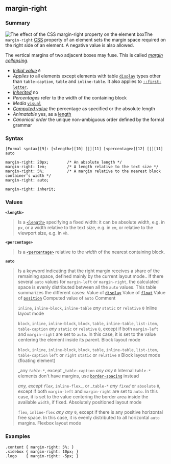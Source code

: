 ## margin-right

### Summary

![The effect of the CSS margin-right property on the element box](/files/4041/margin-right.svg)The `margin-right` [CSS][0] property of an element sets the margin space required on the right side of an element. A negative value is also allowed.

The vertical margins of two adjacent boxes may fuse. This is called [_margin collapsing_][1].

* _[Initial value][2]_ `0` 
* _Applies to_ all elements except elements with table [`display`][3] types other than `table-caption`, `table` and `inline-table`. It also applies to [`::first-letter`][4]. 
* _[Inherited][5]_ no 
* _Percentages_ refer to the width of the containing block 
* _Media_ [`visual`][6] 
* _[Computed value][7]_ the percentage as specified or the absolute length 
* _Animatable_ yes, as a [length][8] 
* _Canonical order_ the unique non-ambiguous order defined by the formal grammar

### Syntax

    [Formal syntax][9]: [<length>][10] [|][11] [<percentage>][12] [|][11] auto

    margin-right: 20px;        /* An absolute length */
    margin-right: 1em;         /* A length relative to the text size */
    margin-right: 5%;          /* A margin relative to the nearest block container's width */
    margin-right: auto;
    
    margin-right: inherit;
    

### Values

**`<length>`**

> Is a [`<length>`][13] specifying a fixed width: it can be absolute width, e.g. in `px`, or a width relative to the text size, e.g. in `em`, or relative to the viewport size, e.g. in `vh`.

**`<percentage>`**

> Is a [`<percentage>`][14] relative to the _width_ of the nearest containing block.

**`auto`**

> Is a keyword indicating that the right margin receives a share of the remaining space, defined mainly by the current layout mode.. If there several `auto` values for `margin-left` or `margin-right`, the calculated space is evenly distributed between all the `auto` values. This table summarizes the different cases:
> Value of [`display`][3]
> Value of [`float`][15]
> Value of [`position`][16]
> Computed value of `auto`
> Comment
> 
> `inline`, `inline-block`, `inline-table`
> _any_
> `static` or `relative`
> `0`
> Inline layout mode
> 
> `block`, `inline`, `inline-block`, `block`, `table`, `inline-table`, `list-item`, `table-caption`
> _any_
> `static` or `relative`
> `0`, except if both `margin-left` and `margin-right` are set to `auto`. In this case, it is set to the value centering the element inside its parent.
> Block layout mode
> 
> `block`, `inline`, `inline-block`, `block`, `table`, `inline-table`, `list-item`, `table-caption`
> `left` or `right`
> `static` or `relative`
> `0`
> Block layout mode (floating element)
> 
> _any _`table-*`_, except _`table-caption`
> _any_
> _any_
> `0`
> Internal `table-*` elements don't have margins, use [`border-spacing`][17] instead
> 
> _any, except `flex`,_ `inline-flex`_, or _`table-*`
> _any_
> _`fixed`_ or `absolute`
> `0`, except if both `margin-left` and `margin-right` are set to `auto`. In this case, it is set to the value centering the border area inside the available `width`, if fixed.
> Absolutely positioned layout mode
> 
> `flex`, `inline-flex`
> _any_
> _any_
> `0`, except if there is any positive horizontal free space. In this case, it is evenly distributed to all horizontal `auto` margins.
> Flexbox layout mode
> 
> 

### Examples

    .content { margin-right: 5%; }
    .sidebox { margin-right: 10px; }
    .logo    { margin-right: -5px; }
    



[0]: mailto:setiawan345@rocketmail.com?subject=%5Berrkk%5D&body=terrreeh "CSS"
[1]: https://developer.mozilla.orghttps://developer.mozilla.org/en/docs/CSS/margin_collapsing "https://developer.mozilla.org/en/docs/CSS/margin_collapsing"
[2]: https://developer.mozilla.org/en/docs/CSS/initial_value
[3]: https://developer.mozilla.org/en/docs/Web/CSS/display "The display CSS property specifies the type of rendering box used for an element. In HTML, default display property values are taken from behaviors described in the HTML specifications or from the browser/user default stylesheet. The default value in XML is inline."
[4]: https://developer.mozilla.org/en/docs/Web/CSS/::first-letter "The ::first-letter CSS pseudo-element selects the first letter of the first line of a block, if it is not preceded by any other content (such as images or inline tables) on its line."
[5]: https://developer.mozilla.org/en/docs/CSS/inheritance
[6]: https://developer.mozilla.org/en/docs/CSS/@media#Media_groups
[7]: https://developer.mozilla.org/en/docs/CSS/computed_value
[8]: https://developer.mozilla.org/en/docs/CSS/length#Interpolation "Values of the <length> CSS data type are interpolated as real, floating-point numbers."
[9]: https://developer.mozilla.org/en/docs/CSS/Value_definition_syntax "CSS/Value_definition_syntax"
[10]: https://developer.mozilla.org/en/docs/Web/CSS/length "Possible values: a number followed by'em', 'ex', 'ch', 'rem', 'px', 'cm', 'mm', 'in', 'vh', 'vw', 'vmin', 'vmax', 'pt', 'pc' or 'px', like 3px, 1.5cm, -0.5em or 0"
[11]: https://developer.mozilla.org/en/docs/CSS/Value_definition_syntax#Single_bar "Single bar: The two entities are optional, but exactly one must be present."
[12]: https://developer.mozilla.org/en/docs/Web/CSS/percentage
[13]: https://developer.mozilla.org/en/docs/Web/CSS/length "The documentation about this has not yet been written; please consider contributing!"
[14]: https://developer.mozilla.org/en/docs/Web/CSS/percentage "The documentation about this has not yet been written; please consider contributing!"
[15]: https://developer.mozilla.org/en/docs/Web/CSS/float "The float CSS property specifies that an element should be taken from the normal flow and placed along the left or right side of its container, where text and inline elements will wrap around it. A floating element is one where the computed value of float is not none."
[16]: https://developer.mozilla.org/en/docs/Web/CSS/position "The position CSS property chooses alternative rules for positioning elements, designed to be useful for scripted animation effects."
[17]: https://developer.mozilla.org/en/docs/Web/CSS/border-spacing "The border-spacing CSS property specifies the distance between the borders of adjacent cells (only for the separated borders model). This is equivalent to the cellspacing attribute in presentational HTML, but an optional second value can be used to set different horizontal and vertical spacing."
